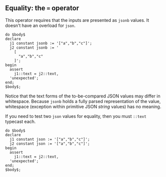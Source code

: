 




## Equality: the `=` operator

This operator requires that the inputs are presented as `jsonb` values. It doesn't have an overload for `json`.

```postgresql
do $body$
declare
  j1 constant jsonb := '["a","b","c"]';
  j2 constant jsonb := '
    [
      "a","b","c"
    ]';
begin
  assert
    j1::text = j2::text,
  'unexpected';
end;
$body$;
```

Notice that the text forms of the to-be-compared JSON values may differ in whitespace. Because `jsonb` holds a fully parsed representation of the value, whitespace (exception within primitive JSON _string_ values) has no meaning.

If you need to test two `json` values for equality, then you must `::text` typecast each.

```postgresql 
do $body$
declare
  j1 constant json := '["a","b","c"]';
  j2 constant json := '["a","b","c"]';
begin
  assert
    j1::text = j2::text,
  'unexpected';
end;
$body$;
```
